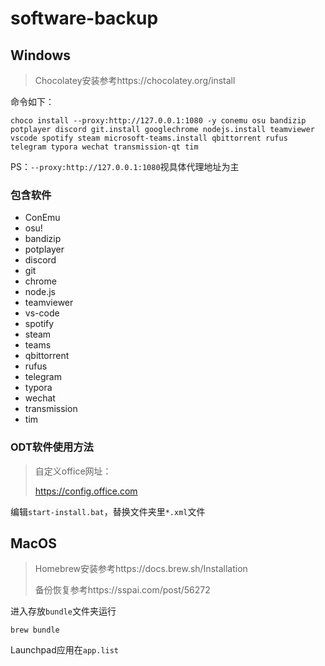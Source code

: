 # software-backup

## Windows

> Chocolatey安装参考https://chocolatey.org/install

命令如下：

```
choco install --proxy:http://127.0.0.1:1080 -y conemu osu bandizip potplayer discord git.install googlechrome nodejs.install teamviewer vscode spotify steam microsoft-teams.install qbittorrent rufus telegram typora wechat transmission-qt tim
```

PS：`--proxy:http://127.0.0.1:1080`视具体代理地址为主

### 包含软件

- ConEmu
- osu!
- bandizip
- potplayer
- discord
- git
- chrome
- node.js
- teamviewer
- vs-code
- spotify
- steam
- teams
- qbittorrent
- rufus
- telegram
- typora
- wechat
- transmission
- tim

### ODT软件使用方法

> 自定义office网址：
>
> https://config.office.com

编辑`start-install.bat`，替换文件夹里`*.xml`文件

## MacOS

> Homebrew安装参考https://docs.brew.sh/Installation
>
> 备份恢复参考https://sspai.com/post/56272

进入存放`bundle`文件夹运行

```
brew bundle
```

Launchpad应用在`app.list`

